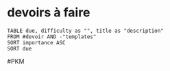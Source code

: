 # devoirs à faire

```dataview
TABLE due, difficulty as "", title as "description"
FROM #devoir AND -"templates"
SORT importance ASC
SORT due
```



> 



#PKM